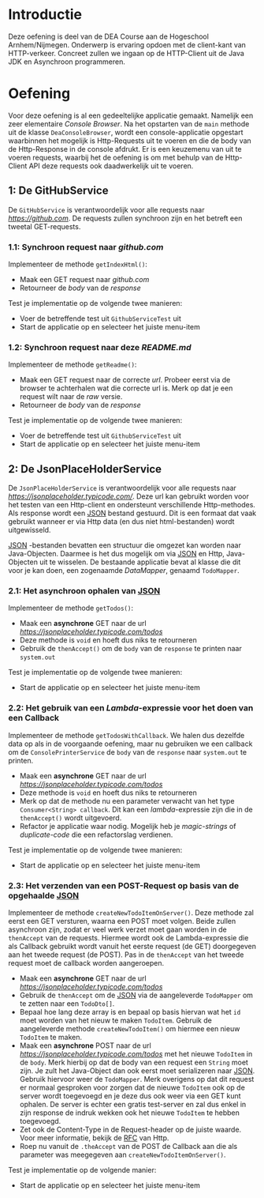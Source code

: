 <!--- 37 --->
# Introductie
Deze oefening is deel van de DEA Course aan de Hogeschool Arnhem/Nijmegen. 
Onderwerp is ervaring opdoen met de client-kant van HTTP-verkeer. Concreet zullen we ingaan
op de HTTP-Client uit de Java JDK en Asynchroon programmeren.

# Oefening
Voor deze oefening is al een gedeeltelijke applicatie gemaakt. Namelijk een zeer elementaire
*Console Browser*. Na het opstarten van de `main` methode uit de klasse `DeaConsoleBrowser`, 
wordt een console-applicatie opgestart waarbinnen het mogelijk is Http-Requests uit te
voeren en die de body van de Http-Response in de console afdrukt. Er is een keuzemenu van
uit te voeren requests, waarbij het de oefening is om met behulp van de Http-Client API deze
requests ook daadwerkelijk uit te voeren. 

## 1: De GitHubService
De `GitHubService` is verantwoordelijk voor alle requests naar *https://github.com*. De requests zullen
synchroon zijn en het betreft een tweetal GET-requests.

### 1.1: Synchroon request naar *github.com*
Implementeer de methode `getIndexHtml()`:
* Maak een GET request naar *github.com*
* Retourneer de *body* van de *response*

Test je implementatie op de volgende twee manieren:
* Voer de betreffende test uit `GithubServiceTest` uit 
* Start de applicatie op en selecteer het juiste menu-item

### 1.2: Synchroon request naar deze *README.md*
Implementeer de methode `getReadme()`:
* Maak een GET request naar de correcte *url*. Probeer eerst via de browser te achterhalen wat
die correcte url is. Merk op dat je een request wilt naar de *raw* versie. 
* Retourneer de *body* van de *response*

Test je implementatie op de volgende twee manieren:
* Voer de betreffende test uit `GithubServiceTest` uit 
* Start de applicatie op en selecteer het juiste menu-item

## 2: De JsonPlaceHolderService
De `JsonPlaceHolderService` is verantwoordelijk voor alle requests naar *https://jsonplaceholder.typicode.com/*. 
Deze url kan gebruikt worden voor het testen van een Http-client en ondersteunt verschillende Http-methodes. Als 
response wordt een [JSON](https://www.json.org/) bestand gestuurd. Dit is een formaat dat vaak gebruikt wanneer er via Http data (en dus niet
html-bestanden) wordt uitgewisseld. 

[JSON](https://www.json.org/) -bestanden bevatten een structuur die omgezet kan worden naar Java-Objecten. Daarmee is het dus mogelijk om via
[JSON](https://www.json.org/) en Http, Java-Objecten uit te wisselen.  De bestaande applicatie bevat al klasse die dit voor je kan doen, een 
zogenaamde *DataMapper*, genaamd `TodoMapper`.

### 2.1: Het asynchroon ophalen van [JSON](https://www.json.org/)
Implementeer de methode `getTodos()`:
* Maak een **asynchrone** GET naar de url *https://jsonplaceholder.typicode.com/todos*
* Deze methode is `void` en hoeft dus niks te retourneren
* Gebruik de `thenAccept()` om de `body` van de `response` te printen naar `system.out`

Test je implementatie op de volgende twee manieren:
* Start de applicatie op en selecteer het juiste menu-item

### 2.2: Het gebruik van een *Lambda*-expressie voor het doen van een Callback
Implementeer de methode `getTodosWithCallback`. We halen dus dezelfde data op als in de voorgaande oefening, 
maar nu gebruiken we een callback om de `ConsolePrinterService` de `body` van de `response` naar `system.out`
te printen. 

* Maak een **asynchrone** GET naar de url *https://jsonplaceholder.typicode.com/todos*
* Deze methode is `void` en hoeft dus niks te retourneren
* Merk op dat de methode nu een parameter verwacht van het type `Consumer<String> callback`. Dit kan
een *lambda*-expressie zijn die in de `thenAccept()` wordt uitgevoerd.
* Refactor je applicatie waar nodig. Mogelijk heb je *magic-strings* of *duplicate-code* die een 
refactorslag verdienen.

Test je implementatie op de volgende twee manieren:
* Start de applicatie op en selecteer het juiste menu-item

### 2.3: Het verzenden van een POST-Request op basis van de opgehaalde [JSON](https://www.json.org/)
Implementeer de methode `createNewTodoItemOnServer()`. Deze methode zal eerst een GET versturen, waarna een POST moet 
volgen. Beide zullen asynchroon zijn, zodat er veel werk verzet moet gaan worden in de `thenAccept` van de 
requests. Hiermee wordt ook de Lambda-expressie die als Callback gebruikt wordt vanuit het eerste request (de GET) doorgegeven aan het
tweede request (de POST). Pas in de `thenAccept` van het tweede request moet de callback worden aangeroepen.

* Maak een **asynchrone** GET naar de url *https://jsonplaceholder.typicode.com/todos*
* Gebruik de `thenAccept` om de [JSON](https://www.json.org/) via de aangeleverde `TodoMapper` om te zetten
naar een `TodoDto[]`.
* Bepaal hoe lang deze array is en bepaal op basis hiervan wat het `id` moet worden van het nieuw te maken `TodoItem`. Gebruik
de aangeleverde methode `createNewTodoItem()` om hiermee een nieuw `TodoItem` te maken.
* Maak een **asynchrone** POST naar de url *https://jsonplaceholder.typicode.com/todos* met het nieuwe `TodoItem` in de `body`.
Merk hierbij op dat de body van een request een `String` moet zijn. Je zult het Java-Object dan ook eerst moet serializeren naar
[JSON](https://www.json.org/). Gebruik hiervoor weer de `TodoMapper`. Merk overigens op dat dit request er normaal
gesproken voor zorgen dat de nieuwe `TodoItem` ook op de server wordt toegevoegd en je deze dus ook weer via een GET kunt ophalen.
De server is echter een gratis test-server en zal dus enkel in zijn response de indruk wekken ook het nieuwe `TodoItem` te hebben 
toegevoegd.
* Zet ook de Content-Type in de Request-header op de juiste waarde. Voor meer informatie, bekijk de [RFC](https://tools.ietf.org/html/rfc7230)
van Http.
* Roep nu vanuit de `.theAccept` van de POST de Callback aan die als parameter was meegegeven aan `createNewTodoItemOnServer()`.

Test je implementatie op de volgende manier:
* Start de applicatie op en selecteer het juiste menu-item
